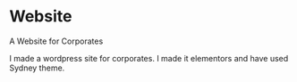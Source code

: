 # Website
A Website for Corporates

I made a wordpress site for corporates. I made it elementors and have used Sydney theme.
